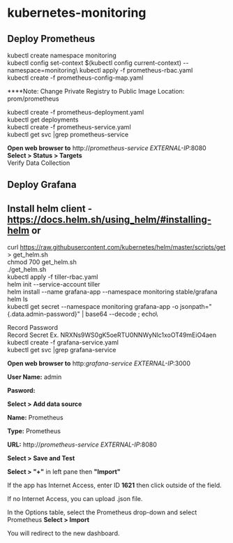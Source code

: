 # kubernetes-monitoring
## Deploy Prometheus
kubectl create namespace monitoring\
kubectl config set-context $(kubectl config current-context) --namespace=monitoring\ 
kubectl apply -f prometheus-rbac.yaml\
kubectl create -f prometheus-config-map.yaml

****Note: Change Private Registry to Public Image Location: prom/prometheus

kubectl create  -f prometheus-deployment.yaml\
kubectl get deployments\
kubectl create -f prometheus-service.yaml \
kubectl get svc |grep prometheus-service 

**Open web browser to** http://*prometheus-service EXTERNAL-IP*:8080\
**Select > Status > Targets**\
Verify Data Collection

## Deploy Grafana
## Install helm client - https://docs.helm.sh/using_helm/#installing-helm or
curl https://raw.githubusercontent.com/kubernetes/helm/master/scripts/get > get_helm.sh\
chmod 700 get_helm.sh\
./get_helm.sh\
kubectl apply -f tiller-rbac.yaml\
helm init --service-account tiller\
helm install --name grafana-app --namespace monitoring stable/grafana\
helm ls\
kubectl get secret --namespace monitoring grafana-app -o jsonpath="{.data.admin-password}" | base64 --decode ; echo\

Record Password\
Record Secret Ex. NRXNs9WS0gK5oeRTU0NNWyNlc1xoOT49mEiO4aen\
kubectl create -f grafana-service.yaml\
kubectl get svc |grep grafana-service

**Open web browser to** http:*grafana-service EXTERNAL-IP*:3000

**User Name:** admin

**Pasword:** <Output from Above>

**Select > Add data source**

**Name:** Prometheus

**Type:** Prometheus

**URL:** http://*prometheus-service EXTERNAL-IP*:8080

**Select > Save and Test**

**Select > "+"** in left pane then **"Import"**

If the app has Internet Access, enter ID **1621** then click outside of the field. 

If no Internet Access, you can upload .json file. 

In the Options table, select the Prometheus drop-down and select Prometheus 
**Select > Import** 

You will redirect to the new dashboard. 
